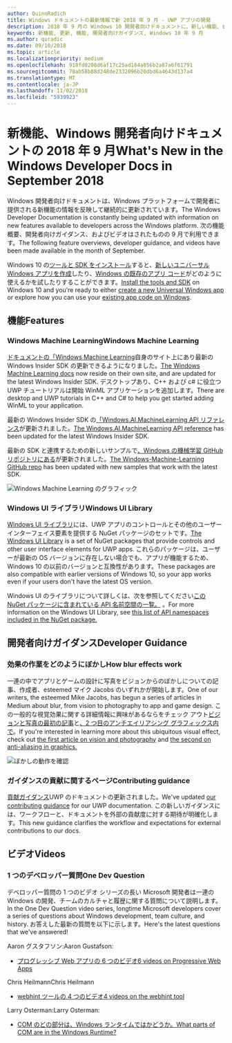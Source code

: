 ```yaml
---
author: QuinnRadich
title: Windows ドキュメントの最新情報で新 2018 年 9 月 - UWP アプリの開発
description: 2018 年 9 月の Windows 10 開発者向けドキュメントに、新しい機能、ビデオ、サンプル、および開発者向けガイダンスが追加されました。
keywords: 新機能, 更新, 機能, 開発者向けガイダンス, Windows 10 年 9 月
ms.author: quradic
ms.date: 09/10/2018
ms.topic: article
ms.localizationpriority: medium
ms.openlocfilehash: 918fd0208d6af17c25ad184a856b2a87a6f61791
ms.sourcegitcommit: 70ab58b88d248de2332096b20dbd6a4643d137a4
ms.translationtype: MT
ms.contentlocale: ja-JP
ms.lasthandoff: 11/02/2018
ms.locfileid: "5939923"
---
```

# <a name="whats-new-in-the-windows-developer-docs-in-september-2018"></a><span data-ttu-id="dcb07-104">新機能、Windows 開発者向けドキュメントの 2018 年 9 月</span><span class="sxs-lookup"><span data-stu-id="dcb07-104">What's New in the Windows Developer Docs in September 2018</span></span>

<span data-ttu-id="dcb07-105">Windows 開発者向けドキュメントは、Windows プラットフォームで開発者に提供される新機能の情報を反映して継続的に更新されています。</span><span class="sxs-lookup"><span data-stu-id="dcb07-105">The Windows Developer Documentation is constantly being updated with information on new features available to developers across the Windows platform.</span></span> <span data-ttu-id="dcb07-106">次の機能概要、開発者向けガイダンス、およびビデオはされたものの 9 月で利用できます。</span><span class="sxs-lookup"><span data-stu-id="dcb07-106">The following feature overviews, developer guidance, and videos have been made available in the month of September.</span></span>

<span data-ttu-id="dcb07-107">Windows 10 の[ツールと SDK をインストール](http://go.microsoft.com/fwlink/?LinkId=821431)すると、[新しいユニバーサル Windows アプリを作成](../get-started/create-uwp-apps.md)したり、[Windows の既存のアプリ コード](../porting/index.md)がどのように使えるかを試したりすることができます。</span><span class="sxs-lookup"><span data-stu-id="dcb07-107">[Install the tools and SDK](http://go.microsoft.com/fwlink/?LinkId=821431) on Windows 10 and you’re ready to either [create a new Universal Windows app](../get-started/create-uwp-apps.md) or explore how you can use your [existing app code on Windows](../porting/index.md).</span></span>

## <a name="features"></a><span data-ttu-id="dcb07-108">機能</span><span class="sxs-lookup"><span data-stu-id="dcb07-108">Features</span></span>

### <a name="windows-machine-learning"></a><span data-ttu-id="dcb07-109">Windows Machine Learning</span><span class="sxs-lookup"><span data-stu-id="dcb07-109">Windows Machine Learning</span></span>

<span data-ttu-id="dcb07-110">[ドキュメントの「Windows Machine Learning](https://docs.microsoft.com/windows/ai/)自身のサイト上にあり最新の Windows Insider SDK の更新できるようになりました。</span><span class="sxs-lookup"><span data-stu-id="dcb07-110">[The Windows Machine Learning docs](https://docs.microsoft.com/windows/ai/) now reside on their own site, and are updated for the latest Windows Insider SDK.</span></span> <span data-ttu-id="dcb07-111">デスクトップあり、C++ および c# に役立つ UWP チュートリアルは開始 WinML アプリケーションを追加します。</span><span class="sxs-lookup"><span data-stu-id="dcb07-111">There are desktop and UWP tutorials in C++ and C# to help you get started adding WinML to your application.</span></span>

<span data-ttu-id="dcb07-112">最新の Windows Insider SDK の[「Windows.AI.MachineLearning API リファレンス](https://docs.microsoft.com/uwp/api/windows.ai.machinelearning)が更新されました。</span><span class="sxs-lookup"><span data-stu-id="dcb07-112">[The Windows.AI.MachineLearning API reference](https://docs.microsoft.com/uwp/api/windows.ai.machinelearning) has been updated for the latest Windows Insider SDK.</span></span>

<span data-ttu-id="dcb07-113">最新の SDK と連携するための新しいサンプルで[、Windows の機械学習 GitHub リポジトリにある](https://github.com/Microsoft/Windows-Machine-Learning)が更新されました。</span><span class="sxs-lookup"><span data-stu-id="dcb07-113">[The Windows-Machine-Learning GitHub repo](https://github.com/Microsoft/Windows-Machine-Learning) has been updated with new samples that work with the latest SDK.</span></span>

![Windows Machine Learning のグラフィック](images/winml-graphic.png)

### <a name="windows-ui-library"></a><span data-ttu-id="dcb07-115">Windows UI ライブラリ</span><span class="sxs-lookup"><span data-stu-id="dcb07-115">Windows UI Library</span></span>

<span data-ttu-id="dcb07-116">[Windows UI ライブラリ](https://aka.ms/winui-docs)には、UWP アプリのコントロールとその他のユーザー インターフェイス要素を提供する NuGet パッケージのセットです。</span><span class="sxs-lookup"><span data-stu-id="dcb07-116">[The Windows UI Library](https://aka.ms/winui-docs) is a set of NuGet packages that provide controls and other user interface elements for UWP apps.</span></span> <span data-ttu-id="dcb07-117">これらのパッケージは、ユーザーが最新の OS バージョンに存在しない場合でも、アプリが機能するため、Windows 10 の以前のバージョンと互換性があります。</span><span class="sxs-lookup"><span data-stu-id="dcb07-117">These packages are also compatible with earlier versions of Windows 10, so your app works even if your users don't have the latest OS version.</span></span>

<span data-ttu-id="dcb07-118">Windows UI のライブラリについて詳しくは、次を参照してください[この NuGet パッケージに含まれている API 名前空間の一覧。](https://docs.microsoft.com/uwp/api/overview/winui/) 。</span><span class="sxs-lookup"><span data-stu-id="dcb07-118">For more information on the Windows UI Library, see [this list of API namespaces included in the NuGet package.](https://docs.microsoft.com/uwp/api/overview/winui/)</span></span>

## <a name="developer-guidance"></a><span data-ttu-id="dcb07-119">開発者向けガイダンス</span><span class="sxs-lookup"><span data-stu-id="dcb07-119">Developer Guidance</span></span>

### <a name="how-blur-effects-work"></a><span data-ttu-id="dcb07-120">効果の作業をどのようにぼかし</span><span class="sxs-lookup"><span data-stu-id="dcb07-120">How blur effects work</span></span>

<span data-ttu-id="dcb07-121">一連の中でアプリとゲームの設計に写真をビジョンからのぼかしについての記事、作成者、esteemed マイク Jacobs のいずれかが開始します。</span><span class="sxs-lookup"><span data-stu-id="dcb07-121">One of our writers, the esteemed Mike Jacobs, has begun a series of articles in Medium about blur, from vision to photography to app and game design.</span></span> <span data-ttu-id="dcb07-122">この一般的な視覚効果に関する詳細情報に興味があるならをチェック アウト[ビジョンと写真の最初の記事](https://medium.com/microsoft-design/science-in-the-system-how-blur-effects-work-8b0590996e09)と[、2 つ目のアンチエイリアシング グラフィックス内で](https://medium.com/microsoft-design/science-in-the-system-how-blur-effects-work-part-2-c5589a738515)。</span><span class="sxs-lookup"><span data-stu-id="dcb07-122">If you're interested in learning more about this ubiquitous visual effect, check out [the first article on vision and photography](https://medium.com/microsoft-design/science-in-the-system-how-blur-effects-work-8b0590996e09) and [the second on anti-aliasing in graphics.](https://medium.com/microsoft-design/science-in-the-system-how-blur-effects-work-part-2-c5589a738515)</span></span>

![ぼかしの動作を確認](images/blur-example.jpg)

### <a name="contributing-guidance"></a><span data-ttu-id="dcb07-124">ガイダンスの貢献に関するページ</span><span class="sxs-lookup"><span data-stu-id="dcb07-124">Contributing guidance</span></span>

<span data-ttu-id="dcb07-125">[貢献ガイダンス](https://github.com/MicrosoftDocs/windows-uwp/blob/docs/CONTRIBUTING.md)UWP のドキュメントの更新されました。</span><span class="sxs-lookup"><span data-stu-id="dcb07-125">We've updated [our contributing guidance](https://github.com/MicrosoftDocs/windows-uwp/blob/docs/CONTRIBUTING.md) for our UWP documentation.</span></span> <span data-ttu-id="dcb07-126">この新しいガイダンスには、ワークフローと、ドキュメントを外部の貢献度に対する期待が明確化します。</span><span class="sxs-lookup"><span data-stu-id="dcb07-126">This new guidance clarifies the workflow and expectations for external contributions to our docs.</span></span>

## <a name="videos"></a><span data-ttu-id="dcb07-127">ビデオ</span><span class="sxs-lookup"><span data-stu-id="dcb07-127">Videos</span></span>

### <a name="one-dev-question"></a><span data-ttu-id="dcb07-128">1 つのデベロッパー質問</span><span class="sxs-lookup"><span data-stu-id="dcb07-128">One Dev Question</span></span>

<span data-ttu-id="dcb07-129">デベロッパー質問の 1 つのビデオ シリーズの長い Microsoft 開発者は一連の Windows の開発、チームのカルチャと履歴に関する質問について説明します。</span><span class="sxs-lookup"><span data-stu-id="dcb07-129">In the One Dev Question video series, longtime Microsoft developers cover a series of questions about Windows development, team culture, and history.</span></span> <span data-ttu-id="dcb07-130">お答えした最新の質問を以下に示します。</span><span class="sxs-lookup"><span data-stu-id="dcb07-130">Here's the latest questions that we've answered!</span></span>

<span data-ttu-id="dcb07-131">Aaron グスタフソン:</span><span class="sxs-lookup"><span data-stu-id="dcb07-131">Aaron Gustafson:</span></span>

* [<span data-ttu-id="dcb07-132">プログレッシブ Web アプリの 6 つのビデオ</span><span class="sxs-lookup"><span data-stu-id="dcb07-132">6 videos on Progressive Web Apps</span></span>](https://www.youtube.com/playlist?list=PLWs4_NfqMtoyPHoI-CIB71mEq-om6m35I)

<span data-ttu-id="dcb07-133">Chris Heilmann</span><span class="sxs-lookup"><span data-stu-id="dcb07-133">Chris Heilmann</span></span>

* [<span data-ttu-id="dcb07-134">webhint ツールの 4 つのビデオ</span><span class="sxs-lookup"><span data-stu-id="dcb07-134">4 videos on the webhint tool</span></span>](https://www.youtube.com/watch?v=eXfmxmiA00Y&list=PLWs4_NfqMtow00LM-vgyECAlMDxx84Q2v)

<span data-ttu-id="dcb07-135">Larry Osterman:</span><span class="sxs-lookup"><span data-stu-id="dcb07-135">Larry Osterman:</span></span>

* [<span data-ttu-id="dcb07-136">COM のどの部分は、Windows ランタイムではかどうか。</span><span class="sxs-lookup"><span data-stu-id="dcb07-136">What parts of COM are in the Windows Runtime?</span></span>](https://youtu.be/_nsMjHqRn1w)